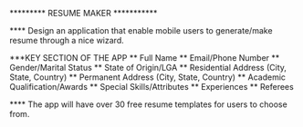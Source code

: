 ********* RESUME MAKER ***********

**** Design an application that enable mobile users to generate/make resume
through a nice wizard.

***KEY SECTION OF THE APP
		** Full Name
		** Email/Phone Number
		** Gender/Marital Status
		** State of Origin/LGA
		** Residential Address (City, State, Country)
		** Permanent Address (City, State, Country)
		** Academic Qualification/Awards
		** Special Skills/Attributes
		** Experiences
		** Referees

**** The app will have over 30 free resume templates for users to choose from. 


